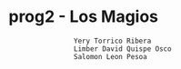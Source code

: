 # prog2 - Los Magios
                    Yery Torrico Ribera 
                    Limber David Quispe Osco 
                    Salomon Leon Pesoa 
